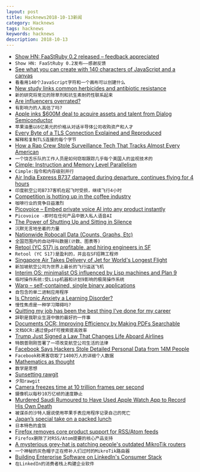 ```yaml
---
layout: post
title: Hacknews2018-10-13新闻
category: Hacknews
tags: hacknews
keywords: hacknews
description: 2018-10-13
---
```




- [Show HN: FaaStRuby 0.2 released – feedback appreciated](item?id=18205798)
- `Show HN: FaaStRuby 0.2发布——感谢反馈`
- [See what you can create with 140 characters of JavaScript and a canvas](https://www.dwitter.net/)
- `看看用140个JavaScript字符和一个画布可以创建什么`
- [New study links common herbicides and antibiotic resistance](https://www.canterbury.ac.nz/news/2018/new-study-links-common-herbicides-and-antibiotic-resistance.html)
- `新的研究将常见的除草剂和抗生素耐药性联系起来`
- [Are influencers overrated?](https://www.gsb.stanford.edu/insights/are-influencers-overrated)
- `有影响力的人高估了吗?`
- [Apple inks $600M deal to acquire assets and talent from Dialog Semiconductor](https://techcrunch.com/2018/10/10/apple-is-paying-300m-in-cash-to-buy-a-part-of-dialog-semiconductor-and-expand-its-chipmaking-in-europe/)
- `苹果油墨以6亿美元的价格从对话半导体公司收购资产和人才`
- [Every Byte of a TLS Connection Explained and Reproduced](https://tls.ulfheim.net/)
- `解释和复制TLS连接的每个字节`
- [How a Rap Crew Stole Surveillance Tech That Tracks Almost Every American](https://www.forbes.com/sites/thomasbrewster/2018/10/12/how-an-amateur-rap-crew-stole-surveillance-tech-that-tracks-almost-every-american/#33f5c0cd50f1)
- `一个饶舌乐队的工作人员是如何窃取跟踪几乎每个美国人的监视技术的`
- [Cimple: Instruction and Memory Level Parallelism](https://arxiv.org/abs/1807.01624)
- `Cimple:指令和内存级别并行`
- [Air India Express B737 damaged during departure, continues flying for 4 hours](https://www.flightradar24.com/blog/air-india-express-737-hits-ils-damages-wall-on-departure-flies-for-4-hours-before-diverting/)
- `印度航空公司B737客机在起飞时受损，继续飞行4小时`
- [Competition is hotting up in the coffee industry](https://www.economist.com/business/2018/10/13/competition-is-hotting-up-in-the-coffee-industry)
- `咖啡行业的竞争日益激烈`
- [Picovoice – Embed private voice AI into any product instantly](https://picovoice.ai/#voice-control-demo)
- `Picovoice -即时在任何产品中嵌入私人语音AI`
- [The Power of Shutting Up and Sitting in Silence](https://longreads.com/2018/10/12/the-power-of-shutting-up-and-sitting-in-silence/amp/?__twitter_impression=true)
- `沉默无言地坐着的力量`
- [Nationwide Robocall Data (Counts, Graphs, Etc)](https://robocallindex.com)
- `全国范围内的自动呼叫数据(计数、图表等)`
- [Retool (YC S17) is profitable, and hiring engineers in SF](item?id=18206279)
- `Retool (YC S17)是盈利的，并且在SF招聘工程师`
- [Singapore Air Takes Delivery of Jet for World&#39;s Longest Flight](https://www.bloomberg.com/news/articles/2018-09-22/singapore-air-takes-delivery-of-jet-for-world-s-longest-flight)
- `新加坡航空公司为世界上最长的飞行运送飞机`
- [Interim OS: minimalist OS influenced by Lisp machines and Plan 9](https://github.com/mntmn/interim)
- `临时操作系统:受Lisp机器和计划9影响的极简操作系统`
- [Warp – self-contained, single binary applications](https://github.com/dgiagio/warp)
- `自包含的单二进制应用程序`
- [Is Chronic Anxiety a Learning Disorder?](https://blogs.scientificamerican.com/observations/is-chronic-anxiety-a-learning-disorder/)
- `慢性焦虑是一种学习障碍吗?`
- [Quitting my job has been the best thing I&#39;ve done for my career](https://www.joshuahu.io/blog/quitting/)
- `辞职是我职业生涯中做的最好的一件事`
- [Documents OCR: Improving Efficiency by Making PDFs Searchable](https://medium.com/oscar-tech/documents-ocr-improving-efficiency-by-making-pdfs-searchable-b56a261f07d)
- `文档OCR:通过使pdf可搜索提高效率`
- [Trump Just Signed a Law That Changes Life Aboard Airlines](https://www.inc.com/bill-murphy-jr/president-trump-just-signed-a-law-that-radically-changes-life-for-airline-passengers-flight-attendants-airlines-almost-nobody-even-noticed.html)
- `特朗普刚刚签署了一项改变航空公司生活的法律`
- [Facebook Says Hackers Stole Detailed Personal Data from 14M People](https://www.bloomberg.com/news/articles/2018-10-12/facebook-s-recent-hack-exposed-user-location-search-data)
- `Facebook称黑客窃取了1400万人的详细个人数据`
- [Mathematics as thought](https://aeon.co/essays/the-secret-intellectual-history-of-mathematics)
- `数学是思想`
- [Sunsetting rawgit](https://rawgit.com/)
- `夕阳rawgit`
- [Camera freezes time at 10 trillion frames per second](http://www.inrs.ca/english/actualites/worlds-fastest-camera-freezes-time-10-trillion-frames-second)
- `摄像机以每秒10万亿帧的速度静止`
- [Murdered Saudi Rumoured to Have Used Apple Watch App to Record His Own Death](item?id=18206059)
- `被谋杀的沙特人据说使用苹果手表应用程序记录自己的死亡`
- [Japan’s special take on a packed lunch](http://www.bbc.com/travel/story/20181009-japans-special-take-on-a-packed-lunch)
- `日本特色的盒饭`
- [Firefox removes core product support for RSS/Atom feeds](https://www.gijsk.com/blog/2018/10/firefox-removes-core-product-support-for-rss-atom-feeds/)
- `Firefox删除了对RSS/Atom提要的核心产品支持`
- [A mysterious grey-hat is patching people&#39;s outdated MikroTik routers](https://www.zdnet.com/article/a-mysterious-grey-hat-is-patching-peoples-outdated-mikrotik-routers/)
- `一个神秘的灰色帽子正在修补人们过时的MikroTik路由器`
- [Building Enterprise Software on LinkedIn&#39;s Consumer Stack](https://engineering.linkedin.com/blog/2018/10/building-linkedin-talent-hub)
- `在LinkedIn的消费者栈上构建企业软件`

